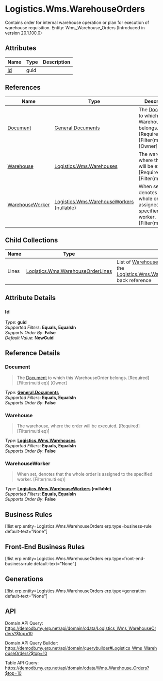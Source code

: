 # Logistics.Wms.WarehouseOrders

Contains order for internal warehouse operation or plan for execution of warehouse requisition. Entity: Wms_Warehouse_Orders (Introduced in version 20.1.100.0)

## Attributes

| Name | Type | Description |
| ---- | ---- | --- |
| [Id](Logistics.Wms.WarehouseOrders.md#Id) | guid |  

## References

| Name | Type | Description |
| ---- | ---- | --- |
| [Document](Logistics.Wms.WarehouseOrders.md#Document) | [General.Documents](General.Documents.md) | The [Document](General.Documents.md) to which this WarehouseOrder belongs. [Required] [Filter(multi eq)] [Owner] |
| [Warehouse](Logistics.Wms.WarehouseOrders.md#Warehouse) | [Logistics.Wms.Warehouses](Logistics.Wms.Warehouses.md) | The warehouse, where the order will be executed. [Required] [Filter(multi eq)] |
| [WarehouseWorker](Logistics.Wms.WarehouseOrders.md#WarehouseWorker) | [Logistics.Wms.WarehouseWorkers](Logistics.Wms.WarehouseWorkers.md) (nullable) | When set, denotes that the whole order is assigned to the specified worker. [Filter(multi eq)] |

## Child Collections

| Name | Type | Description |
| ---- | ---- | --- |
| Lines | [Logistics.Wms.WarehouseOrderLines](Logistics.Wms.WarehouseOrderLines.md) | List of [WarehouseOrderLine](Logistics.Wms.WarehouseOrderLines.md) child objects, based on the [Logistics.Wms.WarehouseOrderLine.WarehouseOrder](Logistics.Wms.WarehouseOrderLines.md#WarehouseOrder) back reference 


## Attribute Details

### Id

_Type_: **guid**  
_Supported Filters_: **Equals, EqualsIn**  
_Supports Order By_: **False**  
_Default Value_: **NewGuid**  


## Reference Details

### Document

> The [Document](General.Documents.md) to which this WarehouseOrder belongs. [Required] [Filter(multi eq)] [Owner]

_Type_: **[General.Documents](General.Documents.md)**  
_Supported Filters_: **Equals, EqualsIn**  
_Supports Order By_: **False**  

### Warehouse

> The warehouse, where the order will be executed. [Required] [Filter(multi eq)]

_Type_: **[Logistics.Wms.Warehouses](Logistics.Wms.Warehouses.md)**  
_Supported Filters_: **Equals, EqualsIn**  
_Supports Order By_: **False**  

### WarehouseWorker

> When set, denotes that the whole order is assigned to the specified worker. [Filter(multi eq)]

_Type_: **[Logistics.Wms.WarehouseWorkers](Logistics.Wms.WarehouseWorkers.md) (nullable)**  
_Supported Filters_: **Equals, EqualsIn**  
_Supports Order By_: **False**  



## Business Rules

[!list erp.entity=Logistics.Wms.WarehouseOrders erp.type=business-rule default-text="None"]

## Front-End Business Rules

[!list erp.entity=Logistics.Wms.WarehouseOrders erp.type=front-end-business-rule default-text="None"]

## Generations

[!list erp.entity=Logistics.Wms.WarehouseOrders erp.type=generation default-text="None"]

## API

Domain API Query:
<https://demodb.my.erp.net/api/domain/odata/Logistics_Wms_WarehouseOrders?$top=10>

Domain API Query Builder:
<https://demodb.my.erp.net/api/domain/querybuilder#Logistics_Wms_WarehouseOrders?$top=10>

Table API Query:
<https://demodb.my.erp.net/api/domain/odata/Wms_Warehouse_Orders?$top=10>

